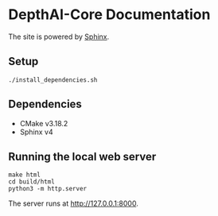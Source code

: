 # DepthAI-Core Documentation

The site is powered by [Sphinx](https://github.com/sphinx-doc/sphinx).

## Setup

```
./install_dependencies.sh
```

## Dependencies

- CMake v3.18.2
- Sphinx v4

## Running the local web server

```
make html
cd build/html
python3 -m http.server
```

The server runs at http://127.0.0.1:8000.
